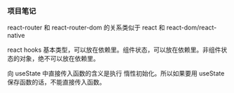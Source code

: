 ### 项目笔记

react-router 和 react-router-dom 的关系类似于 react 和 react-dom/react-native

react hooks
基本类型，可以放在依赖里。组件状态，可以放在依赖里。非组件状态的对象，绝不可以放在依赖里。

向 useState 中直接传入函数的含义是执行 惰性初始化。所以如果要用 useState 保存函数的话，不能直接传入函数。
